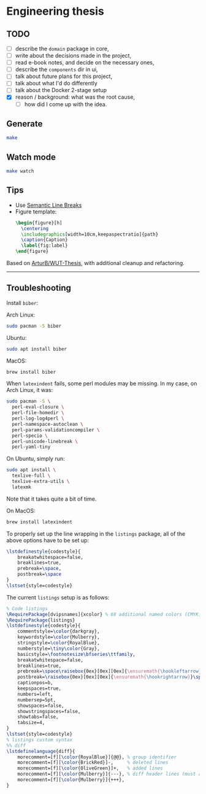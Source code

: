 # Engineering thesis

## TODO

- [ ] describe the `domain` package in core,
- [ ] write about the decisions made in the project,
- [ ] read e-book notes, and decide on the necessary ones,
- [ ] describe the `components` dir in ui,
- [ ] talk about future plans for this project,
- [ ] talk about what I'd do differently
- [ ] talk about the Docker 2-stage setup
- [x] reason / background: what was the root cause,
  - [ ] how did I come up with the idea.

## Generate

```sh
make
```

## Watch mode

```sh
make watch
```

## Tips

- Use [Semantic Line Breaks](https://sembr.org/)
- Figure template:
  ```latex
  \begin{figure}[h]
    \centering
    \includegraphics[width=10cm,keepaspectratio]{path}
    \caption{Caption}
    \label{fig:label}
  \end{figure}
  ```

Based on [ArturB/WUT-Thesis](https://github.com/ArturB/WUT-Thesis),
with additional cleanup and refactoring.

---

## Troubleshooting

Install `biber`:

Arch Linux:

```sh
sudo pacman -S biber
```

Ubuntu:

```sh
sudo apt install biber
```

MacOS:

```sh
brew install biber
```

When `latexindent` fails, some perl modules may be missing.
In my case, on Arch Linux, it was:

```sh
sudo pacman -S \
  perl-eval-closure \
  perl-file-homedir \
  perl-log-log4perl \
  perl-namespace-autoclean \
  perl-params-validationcompiler \
  perl-specio \
  perl-unicode-linebreak \
  perl-yaml-tiny
```

On Ubuntu, simply run:

```sh
sudo apt install \
  texlive-full \
  texlive-extra-utils \
  latexmk
```

Note that it takes quite a bit of time.

On MacOS:

```sh
brew install latexindent
```

To properly set up the line wrapping in the `listings` package,
all of the above options have to be set up:

```latex
\lstdefinestyle{codestyle}{
    breakatwhitespace=false,
    breaklines=true,
    prebreak=\space,
    postbreak=\space
}
\lstset{style=codestyle}
```

The current `listings` setup is as follows:

```latex
% Code listings
\RequirePackage[dvipsnames]{xcolor} % 68 additional named colors (CMYK)
\RequirePackage{listings}
\lstdefinestyle{codestyle}{
    commentstyle=\color{darkgray},
    keywordstyle=\color{Mulberry},
    stringstyle=\color{RoyalBlue},
    numberstyle=\tiny\color{Gray},
    basicstyle=\footnotesize\bfseries\ttfamily,
    breakatwhitespace=false,
    breaklines=true,
    prebreak=\space\raisebox{0ex}[0ex][0ex]{\ensuremath{\hookleftarrow}},
    postbreak=\raisebox{0ex}[0ex][0ex]{\ensuremath{\hookrightarrow}}\space,
    captionpos=b,
    keepspaces=true,
    numbers=left,
    numbersep=5pt,
    showspaces=false,
    showstringspaces=false,
    showtabs=false,
    tabsize=4,
}
\lstset{style=codestyle}
% listings custom syntax
%% diff
\lstdefinelanguage{diff}{
    morecomment=[f][\color{RoyalBlue}]{@@}, % group identifier
    morecomment=[f][\color{BrickRed}]-,     % deleted lines
    morecomment=[f][\color{OliveGreen}]+,   % added lines
    morecomment=[f][\color{Mulberry}]{---}, % diff header lines (must appear after +,-)
    morecomment=[f][\color{Mulberry}]{+++},
}
```
